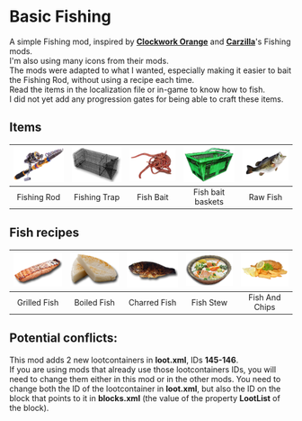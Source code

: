 <!--Read this in github to have all the visuals and formatting: https://github.com/manux32/7dtdSdxMods/tree/master/Manux_BasicFishing-->
# Basic Fishing
A simple Fishing mod, inspired by [**Clockwork Orange**](https://7daystodie.com/forums/showthread.php?68123-ACP-Fishing) and [**Carzilla**](https://7daystodie.com/forums/showthread.php?37132-Carlzilla-s-Fishing-Mod&highlight=fish+recipes)'s Fishing mods.  
I'm also using many icons from their mods.  
The mods were adapted to what I wanted, especially making it easier to bait the Fishing Rod, without using a recipe each time.  
Read the items in the localization file or in-game to know how to fish.  
I did not yet add any progression gates for being able to craft these items.

## Items
| ![Fishing Rod](Icons/fishingRod.png) | ![Fishing Trap](Icons/fishingTrap.png) | ![Fish Bait](Icons/fishBait.png) | ![Fish bait baskets](Icons/fishBaitBasket.png) | ![Raw Fish](Icons/rawFish.png) |
|:---:|:---:|:---:|:---:|:---:| 
| Fishing Rod | Fishing Trap | Fish Bait | Fish bait baskets | Raw Fish |


## Fish recipes
| ![Grilled Fish](Icons/grilledFish.png) | ![Boiled Fish](Icons/boiledFish.png) | ![Charred Fish](Icons/charredFish.png) | ![Fish Stew](Icons/fishStew.png) | ![Fish And Chips](Icons/fishAndChips.png) |
|:---:|:---:|:---:|:---:|:---:| 
| Grilled Fish | Boiled Fish | Charred Fish | Fish Stew | Fish And Chips |

## Potential conflicts:
This mod adds 2 new lootcontainers in **loot.xml**, IDs **145-146**.  
If you are using mods that already use those lootcontainers IDs, you will need to change them either in this mod or in the other mods. You need to change both the ID of the lootcontainer in **loot.xml**, but also the ID on the block that points to it in **blocks.xml** (the value of the property **LootList** of the block).
